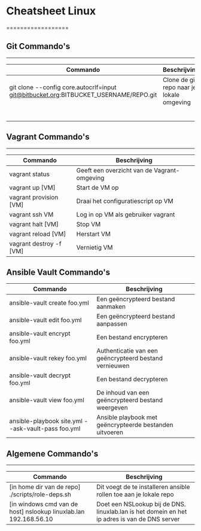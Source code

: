 # Cheatsheet Linux
==================

## Git Commando's
-----------------

|Commando|Beschrijving|
|-------|-----------|
|git clone --config core.autocrlf=input git@bitbucket.org:BITBUCKET_USERNAME/REPO.git|Clone de git repo naar je lokale omgeving|
|||
|||
|||
|||
|||
|||

## Vagrant Commando's
---------------------

|Commando|Beschrijving|
|-------|-----------|
|vagrant status|Geeft een overzicht van de Vagrant-omgeving|
|vagrant up [VM]|Start de VM op|
|vagrant provision [VM]|Draai het configuratiescript op VM|
|vagrant ssh VM|Log in op VM als gebruiker vagrant|
|vagrant halt [VM]|Stop VM|
|vagrant reload [VM]|Herstart VM|
|vagrant destroy -f [VM]|Vernietig VM|

## Ansible Vault Commando's

|Commando|Beschrijving|
|--------|------------|
|ansible-vault create foo.yml|Een geëncrypteerd bestand aanmaken|
|ansible-vault edit foo.yml|Een geëncrypteerd bestand aanpassen|
|ansible-vault encrypt foo.yml|Een bestand encrypteren|
|ansible-vault rekey foo.yml|Authenticatie van een geëncrypteerd bestand vernieuwen|
|ansible-vault decrypt foo.yml|Een bestand decrypteren|
|ansible-vault view foo.yml|De inhoud van een geëncrypteerd bestand weergeven|
|ansible-playbook site.yml --ask-vault-pass foo.yml|Ansible playbook met geëncrypteerde bestanden uitvoeren|


## Algemene Commando's
-------------

|Commando|Beschrijving|
|-------|-----------|
|[in home dir van de repo] ./scripts/role-deps.sh|Dit voegt de te installeren ansible rollen toe aan je lokale repo|
|[in windows cmd van de host] nslookup linuxlab.lan 192.168.56.10|Doet een NSLookup bij de DNS. linuxlab.lan is het domein en het ip adres is van de DNS server|
